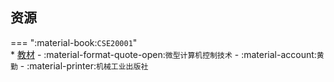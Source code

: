 ## 资源  
=== ":material-book:`CSE20001`"  
    * [教材](http://api.xtaoa.com/api/lanzou.php?url=https://cqu-openlib.lanzout.com/iU6SG28wy6sb&type=down) - :material-format-quote-open:`微型计算机控制技术` - :material-account:`黄勤` - :material-printer:`机械工业出版社`  